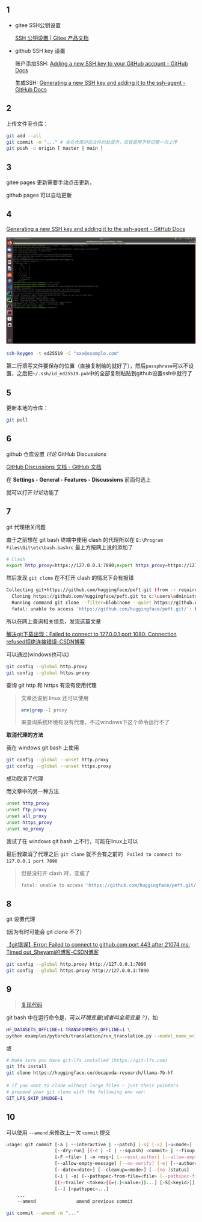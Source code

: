 ## 1

-   gitee SSH公钥设置

    [SSH 公钥设置 | Gitee 产品文档](https://help.gitee.com/base/account/SSH公钥设置)

-   github SSH key 设置

    账户添加SSH: [Adding a new SSH key to your GitHub account - GitHub Docs](https://docs.github.com/en/authentication/connecting-to-github-with-ssh/adding-a-new-ssh-key-to-your-github-account)

    生成SSH: [Generating a new SSH key and adding it to the ssh-agent - GitHub Docs](https://docs.github.com/en/authentication/connecting-to-github-with-ssh/generating-a-new-ssh-key-and-adding-it-to-the-ssh-agent)

## 2

上传文件至仓库：

```bash
git add --all
git commit -m "..." # 会在仓库对应文件的处显示，应该是用于标记哪一次上传
git push -u origin [ master | main ]
```

## 3

gitee pages 更新需要手动点击更新，

github pages 可以自动更新

## 4

[Generating a new SSH key and adding it to the ssh-agent - GitHub Docs](https://docs.github.com/en/authentication/connecting-to-github-with-ssh/generating-a-new-ssh-key-and-adding-it-to-the-ssh-agent)

![github_linux_ssh](../images/github_linux_ssh.png)

```bash
ssh-keygen -t ed25519 -C "xxx@example.com"
```

第二行填写文件要保存的位置（直接复制给的就好了），然后`passphrase`可以不设置，之后把`~/.ssh/id_ed25519.pub`中的全部复制粘贴到github设置ssh中就行了

## 5

更新本地的仓库：

```bash
git pull
```

## 6

github 仓库设置 *讨论* GitHub Discussions

[GitHub Discussions 文档 - GitHub 文档](https://docs.github.com/zh/discussions)

在 **Settings - General - Features - Discussions** 前面勾选上

就可以打开*讨论*功能了

## 7

git 代理相关问题

由于之前想在 git bash 终端中使用 clash 的代理所以在 `E:\Program Files\Git\etc\bash.bashrc` 最上方按网上说的添加了

```bash
# Clash
export http_proxy=https://127.0.0.1:7890;export https_proxy=https://127.0.0.1:7890
```

然后发现 `git clone` 在不打开 clash 的情况下会有报错

```bash
Collecting git+https://github.com/huggingface/peft.git (from -r requirements.txt (line 8))
  Cloning https://github.com/huggingface/peft.git to c:\users\administrator\appdata\local\temp\pip-req-build-t4u9g6h5
  Running command git clone --filter=blob:none --quiet https://github.com/huggingface/peft.git 'C:\Users\Administrator\AppData\Local\Temp\pip-req-build-t4u9g6h5'
  fatal: unable to access 'https://github.com/huggingface/peft.git/': Failed to connect to 127.0.0.1 port 7890 after 2032 ms: Couldn't connect to server
```

所以在网上查询相关信息，发现这篇文章

[解决git下载出现：Failed to connect to 127.0.0.1 port 1080: Connection refused拒绝连接错误-CSDN博客](https://blog.csdn.net/weixin_41010198/article/details/87929622)

可以通过(windows也可以)

```bash
git config --global http.proxy
git config --global https.proxy
```

查询 git http 和 htttps 有没有使用代理

>   文章还说到 linux 还可以使用
>
>   ```bash
>   env|grep -I proxy
>   ```
>
>   来查询系统环境有没有代理，不过windows下这个命令运行不了

**取消代理的方法**

我在 windows git bash 上使用

```bash
git config --global --unset http.proxy
git config --global --unset https.proxy
```

成功取消了代理

而文章中的另一种方法

```bash
unset http_proxy
unset ftp_proxy
unset all_proxy
unset https_proxy
unset no_proxy
```

我试了在 windows git bash 上不行，可能在linux上可以

最后我取消了代理之后 `git clone` 就不会有之前的 ` Failed to connect to 127.0.0.1 port 7890` 

>   但是没打开 clash 时，变成了
>
>   ```bash
>   fatal: unable to access 'https://github.com/huggingface/peft.git/': Failed to connect to github.com port 443 after 21065 ms: Couldn't connect to server
>   ```

## 8

git 设置代理

(因为有时可能会 git clone 不了)

[【git错误】Error: Failed to connect to github.com port 443 after 21074 ms: Timed out_Sheyami的博客-CSDN博客](https://blog.csdn.net/Sheyami/article/details/121631887)

```bash
git config --global http.proxy http://127.0.0.1:7890
git config --global https.proxy http://127.0.0.1:7890
```

## 9

>   [复现代码](https://ronaldln.github.io/MyPamphlet-Blog/2023/10/04/)

git bash 中在运行命令是，可以*环境变量(或者叫全局变量？)*，如

```bash
HF_DATASETS_OFFLINE=1 TRANSFORMERS_OFFLINE=1 \
python examples/pytorch/translation/run_translation.py --model_name_or_path t5-small --dataset_name wmt16 --dataset_config ro-en ...
```

或

```bash
# Make sure you have git-lfs installed (https://git-lfs.com)
git lfs install
git clone https://huggingface.co/decapoda-research/llama-7b-hf

# if you want to clone without large files – just their pointers
# prepend your git clone with the following env var:
GIT_LFS_SKIP_SMUDGE=1
```

## 10

可以使用 `--amend` 来修改上一次 `commit` 提交

```bash
usage: git commit [-a | --interactive | --patch] [-s] [-v] [-u<mode>] [--amend]
                  [--dry-run] [(-c | -C | --squash) <commit> | --fixup [(amend|reword):]<commit>)]
                  [-F <file> | -m <msg>] [--reset-author] [--allow-empty]
                  [--allow-empty-message] [--no-verify] [-e] [--author=<author>]
                  [--date=<date>] [--cleanup=<mode>] [--[no-]status]
                  [-i | -o] [--pathspec-from-file=<file> [--pathspec-file-nul]]
                  [(--trailer <token>[(=|:)<value>])...] [-S[<keyid>]]
                  [--] [<pathspec>...]
    ...
    --amend               amend previous commit
```

```bash
git commit --amend -m "..."
```

